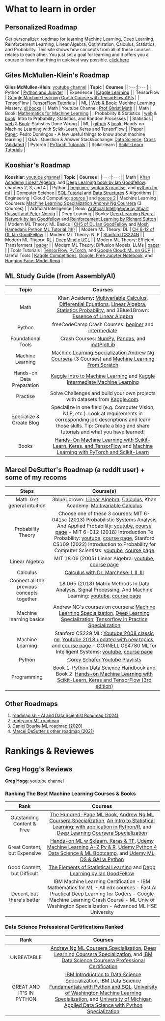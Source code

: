 # What to learn in order

## Personalized Roadmap
Get personalized roadmap for learning Machine Learning, Deep Learning, Reinforcement Learning, Linear Algebra, Optimization, Calculus, Statistics, and Probability. This site shows how concepts from all of these courses relates to each other. You just set a goal for learning and it offers you a course to learn that thing in quickest way possible. [click here](https://maps.joindeltaacademy.com/)

## Giles McMullen-Klein's Roadmap
**Giles McMullen-Klein**: [youtube channel](https://www.youtube.com/@gilesmcmullen)
| **Topic** | **Courses** |
|:---:|:---:|
| Python | [Python and Jupyter](https://opentechschool.github.io/python-data-intro/core/recap.html) |
| Experience | [Kaggle Learning](https://www.kaggle.com/learn) |
| TensorFlow | [Google Machine Learning Crash Course with TensorFlow APIs](https://developers.google.com/machine-learning/crash-course/) |
| TensorFlow | [TensorFlow Tutorials](https://www.tensorflow.org/tutorials) |
| ML | [Web](https://machinelearningmastery.com/start-here/) & [Book](https://machinelearningmastery.com/products/): Machine Learning Mastery, [dl books](https://libgen.rs/search.php?req=Jason+Brownlee&open=0&res=50&view=simple&phrase=1&column=author) |
| Math | Youtube Channel: [Prof Ghrist Math](https://www.youtube.com/@prof-g/playlists) |
| Math | Book: [Mathematics for Machine Learning](https://mml-book.github.io/) |
| Probability & Statistics | [web](https://www.probabilitycourse.com/chapter1/1_1_0_what_is_probability.php) & [book](https://download.library.lol/main/3306000/74216f6e871ea6caeb4f2411fb23ff5f/Hossein%20Pishro-Nik%20-%20Introduction%20to%20Probability%2C%20Statistics%2C%20and%20Random%20Processes-Kappa%20Research%2C%20LLC%20%282014%29.pdf): Intro to Prabability, Statistics, and Random Processes |
| Statistics | [web](https://www.statisticsdonewrong.com/) & [Book](https://download.library.lol/main/1327000/a859cbca829a4d35aa8f19d1146fc440/Alex%20Reinhart%20-%20Statistics%20Done%20Wrong_%20The%20Woefully%20Complete%20Guide-No%20Starch%20Press%20%282015%29.pdf): Statistics Done Wrong |
| ML | [github](https://github.com/ageron/handson-ml3) & [book](https://library.lol/main/D6756726683D9AACB09B8B71A2E76319): Hands-on Machine Learning with Scikit-Learn, Keras and TensorFlow |
| Paper | [Paper](https://courses.cs.duke.edu/spring20/compsci527/papers/Domingos.pdf): Pedro Domingos - A few useful things to know about machine learning |
| Q&A | Question & Answer StackExchange: [Data Science](https://datascience.stackexchange.com/), [Cross Validated](https://stats.stackexchange.com/?tags=machine-learning) |
| Pytorch | [PyTorch Tutorials](https://pytorch.org/tutorials/) |
| Scikit-learn | [Scikit-Learn Tutorials](https://scikit-learn.org/stable/tutorial/index.html) |


## Kooshiar's Roadmap
**Kooshiar**: [youtube channel](https://www.youtube.com/@Kooshiar)
| **Topic** | **Courses** |
|:---:|:---:|
| Math | [Khan Academy Linear Algebra](https://www.khanacademy.org/math/linear-algebra), and [Deep Learning book by Ian Goodfellow](https://www.deeplearningbook.org/): chapters 2, 3, and 4 |
| Python | [beginner](https://www.youtube.com/watch?v=kqtD5dpn9C8), [syntax & practise](https://www.w3schools.com/python/python_exercises.asp), and [python for ml](https://www.youtube.com/watch?v=7eh4d6sabA0) |
| Computer Science | [SQL Tutorial](https://www.youtube.com/watch?v=HXV3zeQKqGY) and [Data Structures](https://www.youtube.com/watch?v=RBSGKlAvoiM&t=187s) & Algorithms |
| Engineering | Cloud Computing: [source 1](https://www.youtube.com/watch?v=r4YIdn2eTm4) and [source 2](https://www.youtube.com/watch?v=xcODUk0o6tU)
| Machine Learning | Coursera: [Machine Learning Specialization Andrew Ng Coursera](https://www.coursera.org/specializations/machine-learning-introduction) (3 Courses) |
| Artificial Intelligence | Book: [Artificial Intelligence by Stuart Russell and Peter Norvig](https://aima.cs.berkeley.edu/index.html) |
| Deep Learning | Books: [Deep Learning Neural Network by Ian Goodfellow](https://www.deeplearningbook.org/) and [Reinforcement Learning by Richard Sutton](http://www.incompleteideas.net/book/RLbook2020.pdf) |
| Modern ML Theory: ML Basics | [CH5 of DL Ian GoodFellow](https://www.deeplearningbook.org/) and [Mosh Hamedani: Python ML Tutorial (1h)](https://www.youtube.com/watch?v=7eh4d6sabA0) |
| Modern ML Theory: DL | [CH 6-12 of DL Ian GoodFellow](https://www.deeplearningbook.org/) |
| Modern ML Theory: NLP | [Stanford CS224N](https://youtube.com/playlist?list=PLoROMvodv4rMFqRtEuo6SGjY4XbRIVRd4) |
| Modern ML Theory: RL | [DeepMind x UCL](https://www.youtube.com/playlist?list=PLqYmG7hTraZDVH599EItlEWsUOsJbAodm) |
| Modern ML Theory: Efficient Transformers | [paper](https://arxiv.org/pdf/2009.06732.pdf) |
| Modern ML Theory: Diffusion Models, LLMs | [paper](https://arxiv.org/pdf/2209.00796.pdf) |
| Tools Tutorials | [TensorFlow](https://www.tensorflow.org/tutorials), [PyTorch](https://pytorch.org/tutorials/), and [Google Cloud: ML on GCP](https://www.youtube.com/watch?v=f-Ly6qMETDY) |
| Useful Tools | [Kaggle Competitions](https://www.kaggle.com/competitions), [Google: Free Jupyter Notebook](https://colab.research.google.com/), and [Hugging Face: Model Repo](https://huggingface.co/models) |


## ML Study Guide (from AssemblyAI)
| **Topic** | **Courses** |
|:---:|:---:|
| Math | Khan Academy: [Multivariable Calculus](https://www.khanacademy.org/math/multivariable-calculus), [Differential Equations](https://www.khanacademy.org/math/differential-equations), [Linear Algebra](https://www.khanacademy.org/math/linear-algebra), [Statistics Probability](https://www.khanacademy.org/math/statistics-probability), and 3Blue1Brown: [Essence of Linear Algebra](https://www.3blue1brown.com/essence-of-linear-algebra-page/) |
| Python | freeCodeCamp Crash Courses: [beginer](https://youtu.be/rfscVS0vtbw) and [intermediate](https://youtu.be/HGOBQPFzWKo) |
| Foundational Tools | Crash Courses: [NumPy](https://youtu.be/9JUAPgtkKpI), [Pandas](https://youtu.be/vmEHCJofslg), and [matPlotLib](https://youtu.be/3Xc3CA655Y4) |
| Machine Learning | [Machine Learning Specialization Andrew Ng Coursera](https://www.coursera.org/specializations/machine-learning-introduction) (3 Courses) and [Machine Learning From Scratch](https://youtube.com/playlist?list=PLqnslRFeH2Upcrywf-u2etjdxxkL8nl7E) |
| Hands-on Data Preparation | [Kaggle Intro to Machine Learning](https://www.kaggle.com/learn/intro-to-machine-learning) and [Kaggle Intermediate Machine Learning](https://www.kaggle.com/learn/intermediate-machine-learning) |
| Practise | Solve Challenges and build your own projects with datasets from [Kaggle.com](Kaggle.com). |
| Specialize & Create Blog | Specialize in one field (e.g. Computer Vision, NLP, etc.). Look at requirements in corresponding job descriptions and learn those skills. Tip: Create a blog and share tutorials and what you have learned! |
| Books | [Hands-On Machine Learning with Scikit-Learn, Keras, and TensorFlow](https://www.oreilly.com/library/view/hands-on-machine-learning/9781492032632/) and [Machine Learning with PyTorch and Scikit-Learn](https://www.packtpub.com/product/machine-learning-with-pytorch-and-scikit-learn/9781801819312) |


## Marcel DeSutter's Roadmap (a reddit user) + some of my recoms
| **Steps** | **Course(s)** |
|:---------:|:----------------:|
| Math: Get general intuition | 3blue1brown: [Linear Algebra](https://www.youtube.com/watch?v=fNk_zzaMoSs&list=PLZHQObOWTQDPD3MizzM2xVFitgF8hE_ab), [Calculus](https://www.youtube.com/watch?v=WUvTyaaNkzM&list=PLZHQObOWTQDMsr9K-rj53DwVRMYO3t5Yr), Khan Academy: [Multivariable Calculus](https://www.youtube.com/playlist?list=PLSQl0a2vh4HC5feHa6Rc5c0wbRTx56nF7) |
| Probability Theory | Choose one of these 3 courses: MIT 6-041sc (2013) Probabilistic Systems Analysis And Applied Probability: [youtube](https://www.youtube.com/playlist?list=PLUl4u3cNGP60A3XMwZ5sep719_nh95qOe), [course page](https://ocw.mit.edu/courses/6-041sc-probabilistic-systems-analysis-and-applied-probability-fall-2013/) - MIT 6-012 (2018) Introduction To Probability: [youtube](https://www.youtube.com/playlist?list=PLUl4u3cNGP60hI9ATjSFgLZpbNJ7myAg6), [course page](https://ocw.mit.edu/courses/res-6-012-introduction-to-probability-spring-2018/), Stanford CS109 (2022) Introduction to Probability for Computer Scientists: [youtube](https://www.youtube.com/playlist?list=PLoROMvodv4rOpr_A7B9SriE_iZmkanvUg), [course page](https://web.stanford.edu/class/archive/cs/cs109/cs109.1232/) |
| Linear Algebra | MIT 18.06 (2005) Linear Algebra: [youtube](https://www.youtube.com/playlist?list=PL221E2BBF13BECF6C), [course page](https://ocw.mit.edu/courses/18-06sc-linear-algebra-fall-2011/) |
| Calculus | [Calculus with Dr. Marchese: I, II, III](https://www.youtube.com/user/amarchese22/playlists) |
| Connect all the previous concepts together | 18.065 (2018) Matrix Methods In Data Analysis, Signal Processing, And Machine Learning: [youtube](https://www.youtube.com/playlist?list=PLUl4u3cNGP63oMNUHXqIUcrkS2PivhN3k), [course page](https://ocw.mit.edu/courses/18-065-matrix-methods-in-data-analysis-signal-processing-and-machine-learning-spring-2018/) |
| Machine learning basics | Andrew NG's courses on coursera: [Machine Learning Specialization](https://www.coursera.org/specializations/machine-learning-introduction), [Deep Learning Specialization](https://www.coursera.org/specializations/deep-learning), [Tensorflow in Practice Specialization](https://www.coursera.org/professional-certificates/tensorflow-in-practice)
| Machine Learning | Stanford CS229 ML: [Youtube 2008 classic ml](https://www.youtube.com/playlist?list=PLA89DCFA6ADACE599), [Youtube 2018 updated with new topics](https://www.youtube.com/playlist?list=PLoROMvodv4rMiGQp3WXShtMGgzqpfVfbU), and [course page](https://cs229.stanford.edu/syllabus-autumn2018.html) - CORNELL CS4780 ML for Intelligent Systems: [youtube](https://www.youtube.com/playlist?list=PLl8OlHZGYOQ7bkVbuRthEsaLr7bONzbXS), [course page](https://www.cs.cornell.edu/courses/cs4780/2024sp/) |
| Python | [Corey Schafer Youtube Playlists](https://www.youtube.com/user/schafer5/playlists) |
| Programming | Book 1: [Python Data Science Handbook](https://jakevdp.github.io/PythonDataScienceHandbook/) and Book 2: [ Hands-on Machine Learning with Scikit-Learn, Keras and TensorFlow (3rd edition)](https://github.com/ageron/handson-ml3) |


## Other Roadmaps
1. [roadmap.sh - AI and Data Scientist Roadmap (2024)](https://roadmap.sh/ai-data-scientist)
2. [rentry.org ML roadmap](https://rentry.org/machine-learning-roadmap)
3. [Daniel Bourke ML roadmap (2020)](https://whimsical.com/machine-learning-roadmap-2020-CA7f3ykvXpnJ9Az32vYXva)
4. [Marcel DeSutter's other roadmap (2021)](https://www.reddit.com/r/learnmachinelearning/comments/qlpcl8/comment/hj5mx9h/)



# Rankings & Reviewes 

## Greg Hogg's Reviews
**Greg Hogg**: [youtube channel](https://www.youtube.com/@GregHogg)
### Ranking The Best Machine Learning Courses & Books
| **Rank** | **Courses** |
|:---:|:---:|
| Outstanding Content & Free | [The Hundred-Page ML Book](http://themlbook.com/wiki/doku.php), [Andrew Ng ML Coursera Specialization](https://bit.ly/3d1QATT), [An Intro to Statistical Learning: with application in Python/R](https://www.statlearning.com/), and [Deep Learning Coursera Specialization](https://bit.ly/3KPfint) |
| Great Content, but Expensive | [Hands-on ML w Sklearn, Keras & TF](https://www.oreilly.com/library/view/hands-on-machine-learning/9781492032632/), [Udemy Machine Learning A-Z Py & R](https://www.udemy.com/course/machinelearning/), [Udemy Python 4 Data Science & ML Bootcamp](https://www.udemy.com/course/python-for-data-science-and-machine-learning-bootcamp/), and [Udemy ML, DS & GAI w Python](https://www.udemy.com/course/data-science-and-machine-learning-with-python-hands-on/) |
| Good Content, but Difficult | [The Elements of Statistical Learning](https://hastie.su.domains/ElemStatLearn/) and [Depp Learning by Ian GoodFellow](https://www.deeplearningbook.org/) |
| Decent, but there's better | IBM Machine Learning Certification - IBM Mathematics for ML - All edx courses - Fast.AI Practical Deep Learning for Coders - Google Machine Learning Crash Course - ML Univ of Washington Specialization - Advanced ML HSE University |

### Data Science Professional Certifications Ranked
| **Rank** | **Courses** |
|:---:|:---:|
| UNBEATABLE | [Andrew Ng ML Coursera Specialization](https://bit.ly/3d1QATT), [Deep Learning Coursera Specialization](https://bit.ly/3KPfint), and [IBM Data Science Coursera Professional Certification](https://bit.ly/3Rn00ZA) |
| GREAT AND IT'S IN PYTHON | [IBM Introduction to Data Science Specialization](https://bit.ly/3CWaFG8), [IBM Data Science Fundamentals with Python and SQL](https://bit.ly/3Qhi7ic), [University of Washington Machine Learning Specialization](https://bit.ly/3D04S2d), and [University of Michigan Applied Data Science with Python Specialization](https://bit.ly/3RlkFNk) |
